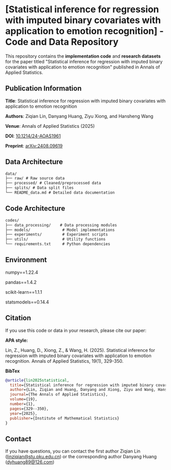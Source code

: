 # [Statistical inference for regression with imputed binary covariates with application to emotion recognition] - Code and Data Repository


This repository contains the **implementation code** and **research datasets** for the paper titled "Statistical inference for regression with imputed binary covariates with application to emotion recognition" published in Annals of Applied Statistics.

## Publication Information
**Title**: Statistical inference for regression with imputed binary covariates with application to emotion recognition 

**Authors**: Ziqian Lin, Danyang Huang, Ziyu Xiong, and Hansheng Wang

**Venue**: Annals of Applied Statistics (2025)  

**DOI**: [10.1214/24-AOAS1961](10.1214/24-AOAS1961)  

**Preprint**: [arXiv:2408.09619](https://arxiv.org/abs/2408.09619)

## Data Architecture

```markdown
data/
├── raw/ # Raw source data
├── processed/ # Cleaned/preprocessed data
├── splits/ # Data split files
└── README_data.md # Detailed data documentation

```

## Code Architecture

``` markdown
codes/
├── data_processing/    # Data processing modules
├── models/              # Model implementations
├── experiments/         # Experiment scripts
├── utils/               # Utility functions
└── requirements.txt     # Python dependencies
```

## Environment

numpy==1.22.4

pandas==1.4.2

scikit-learn==1.1.1

statsmodels==0.14.4


## Citation 

If you use this code or data in your research, please cite our paper:

**APA style:**

Lin, Z., Huang, D., Xiong, Z., & Wang, H. (2025). Statistical inference for regression with imputed binary covariates with application to emotion recognition. Annals of Applied Statistics, 19(1), 329-350.

**BibTex**

```bibtex
@article{lin2025statistical,
  title={Statistical inference for regression with imputed binary covariates with application to emotion recognition},
  author={Lin, Ziqian and Huang, Danyang and Xiong, Ziyu and Wang, Hansheng},
  journal={The Annals of Applied Statistics},
  volume={19},
  number={1},
  pages={329--350},
  year={2025},
  publisher={Institute of Mathematical Statistics}
}
```


## Contact
If you have questions, you can contact the first author Ziqian Lin (linziqian@stu.pku.edu.cn) or the corresponding author Danyang Huang (dyhuang89@126.com)
